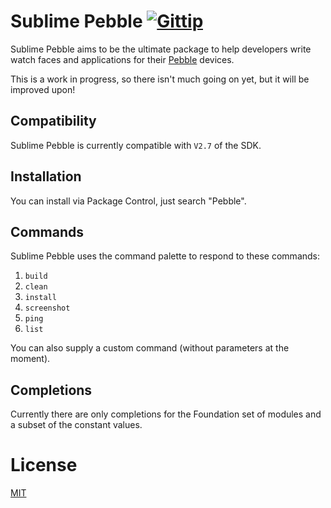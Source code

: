 # Sublime Pebble [![Gittip](http://badgr.co/gittip/jbrooksuk.png)](https://www.gittip.com/jbrooksuk/)

Sublime Pebble aims to be the ultimate package to help developers write watch faces and applications for their [Pebble](https://getpebble.com/) devices.

This is a work in progress, so there isn't much going on yet, but it will be improved upon!

## Compatibility
Sublime Pebble is currently compatible with `V2.7` of the SDK.

## Installation
You can install via Package Control, just search "Pebble".

## Commands
Sublime Pebble uses the command palette to respond to these commands:

1. `build`
2. `clean`
3. `install`
4. `screenshot`
5. `ping`
6. `list`

You can also supply a custom command (without parameters at the moment).

## Completions
Currently there are only completions for the Foundation set of modules and a subset of the constant values.

# License
[MIT](http://jbrooksuk.mit-license.org)

